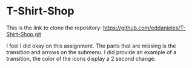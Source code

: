 # T-Shirt-Shop

This is the link to clone the repository: https://github.com/eddanieles/T-Shirt-Shop.git

I feel I did okay on this assignment. The parts that are missing is the transition and arrows on the submenu. I did provide an example of a transition, the color of the icons display a 2 second change.
